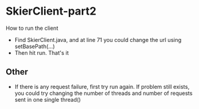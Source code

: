 # SkierClient-part2

How to run the client
- Find SkierClient.java, and at line 71 you could change the url using setBasePath(...)
- Then hit run. That's it



## Other
- If there is any request failure, first try run again. If problem still exists, you 
  could try changing the number of threads and number of requests sent in one single 
  thread() 


